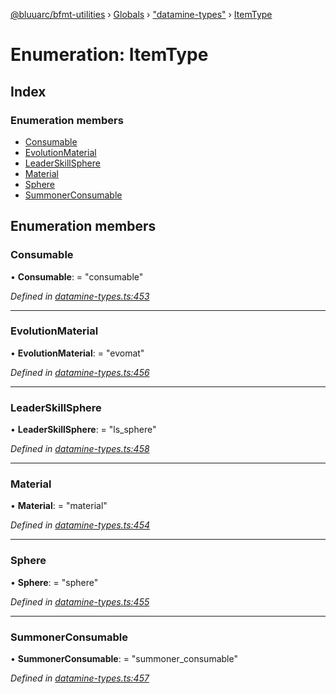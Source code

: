 [@bluuarc/bfmt-utilities](../README.md) › [Globals](../globals.md) › ["datamine-types"](../modules/_datamine_types_.md) › [ItemType](_datamine_types_.itemtype.md)

# Enumeration: ItemType

## Index

### Enumeration members

* [Consumable](_datamine_types_.itemtype.md#consumable)
* [EvolutionMaterial](_datamine_types_.itemtype.md#evolutionmaterial)
* [LeaderSkillSphere](_datamine_types_.itemtype.md#leaderskillsphere)
* [Material](_datamine_types_.itemtype.md#material)
* [Sphere](_datamine_types_.itemtype.md#sphere)
* [SummonerConsumable](_datamine_types_.itemtype.md#summonerconsumable)

## Enumeration members

###  Consumable

• **Consumable**: = "consumable"

*Defined in [datamine-types.ts:453](https://github.com/BluuArc/bfmt-utilities/blob/1177551/src/datamine-types.ts#L453)*

___

###  EvolutionMaterial

• **EvolutionMaterial**: = "evomat"

*Defined in [datamine-types.ts:456](https://github.com/BluuArc/bfmt-utilities/blob/1177551/src/datamine-types.ts#L456)*

___

###  LeaderSkillSphere

• **LeaderSkillSphere**: = "ls_sphere"

*Defined in [datamine-types.ts:458](https://github.com/BluuArc/bfmt-utilities/blob/1177551/src/datamine-types.ts#L458)*

___

###  Material

• **Material**: = "material"

*Defined in [datamine-types.ts:454](https://github.com/BluuArc/bfmt-utilities/blob/1177551/src/datamine-types.ts#L454)*

___

###  Sphere

• **Sphere**: = "sphere"

*Defined in [datamine-types.ts:455](https://github.com/BluuArc/bfmt-utilities/blob/1177551/src/datamine-types.ts#L455)*

___

###  SummonerConsumable

• **SummonerConsumable**: = "summoner_consumable"

*Defined in [datamine-types.ts:457](https://github.com/BluuArc/bfmt-utilities/blob/1177551/src/datamine-types.ts#L457)*
